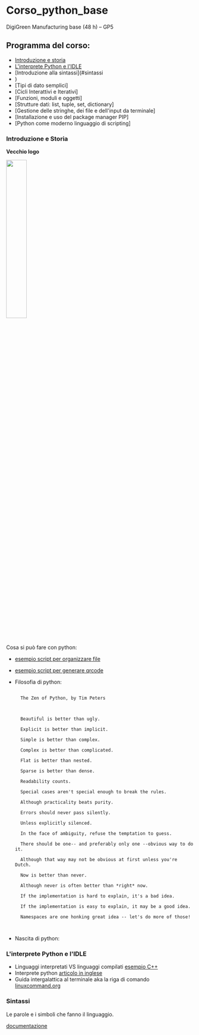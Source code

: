 # Corso_python_base
DigiGreen Manufacturing base (48 h) – GP5


## Programma del corso:
- [Introduzione e storia](#introduzione-e-storia)
- [L'interprete Python e l'IDLE](#linterprete-python-e-lidle)
- [Introduzione alla sintassi](#sintassi
- )
- [Tipi di dato semplici]
- [Cicli Interattivi e Iterativi]
- [Funzioni, moduli e oggetti]
- [Strutture dati: list, tuple, set, dictionary]
- [Gestione delle stringhe, dei file e dell'input da terminale]
- [Installazione e uso del package manager PIP]
- [Python come moderno linguaggio di scripting]

### Introduzione e Storia
**Vecchio logo**

<img src="https://upload.wikimedia.org/wikipedia/commons/thumb/7/72/Python_logo_1990s.svg/1920px-Python_logo_1990s.svg.png" width="33%"/> 

Cosa si può fare con python:
- [esempio script per organizzare file](./Esempi/organizza_download.py)
- [esempio script per generare qrcode](./Esempi/genera_qrcode.py)

- Filosofia di python:

  <code>
    The Zen of Python, by Tim Peters<br>
    <br>
    Beautiful is better than ugly.<br>
    Explicit is better than implicit.<br>
    Simple is better than complex.<br>
    Complex is better than complicated.<br>
    Flat is better than nested.<br>
    Sparse is better than dense.<br>
    Readability counts.<br>
    Special cases aren't special enough to break the rules.<br>
    Although practicality beats purity.<br>
    Errors should never pass silently.<br>
    Unless explicitly silenced.<br>
    In the face of ambiguity, refuse the temptation to guess.<br>
    There should be one-- and preferably only one --obvious way to do it.<br>
    Although that way may not be obvious at first unless you're Dutch.<br>
    Now is better than never.<br>
    Although never is often better than *right* now.<br>
    If the implementation is hard to explain, it's a bad idea.<br>
    If the implementation is easy to explain, it may be a good idea.<br>
    Namespaces are one honking great idea -- let's do more of those!<br>

  </code>

- Nascita di python: 

### L'interprete Python e l'IDLE

- Linguaggi interpretati VS linguaggi compilati [esempio C++](./Esempi/helloC.cpp)
- Interprete python [articolo in inglese](https://learnpython.com/blog/blopython-interpreter/)
- Guida intergalattica al terminale aka la riga di comando [linuxcommand.org](https://linuxcommand.org/index.php)

### Sintassi

Le parole e i simboli che fanno il linguaggio.

[documentazione](https://docs.python.org/3/reference/lexical_analysis.html)

